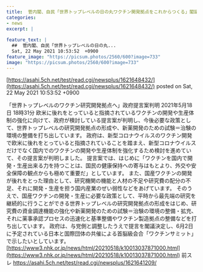 ```yaml
---
title:  菅内閣、自民「世界トップレベルの日の丸ワクチン開発拠点をこれからつくる」閣議決定し、来月、国際会議で全世界に発信へ★９  
categories:
- news
excerpt: |
  
feature_text: |
  ##  菅内閣、自民「世界トップレベルの日の丸...
  Sat, 22 May 2021 10:53:52  +0900
feature_image: "https://picsum.photos/2560/600?image=733"
image: "https://picsum.photos/2560/600?image=733"
---
```


[https://asahi.5ch.net/test/read.cgi/newsplus/1621648432/](https://asahi.5ch.net/test/read.cgi/newsplus/1621648432/)
posted on Sat, 22 May 2021 10:53:52  +0900

<!--more-->

「世界トップレベルのワクチン研究開発拠点へ」政府提言案判明 2021年5月18日 18時31分 欧米に後れをとっていると指摘されているワクチンの開発や生産体制の強化に向けて、政府が検討している提言案が判明し、今後必要な政策として、世界トップレベルの研究開発拠点の形成や、新薬開発のための試験＝治験の環境の整備を打ち出しています。 政府は、新型コロナウイルスのワクチン開発で欧米に後れをとっていると指摘されていることを踏まえ、新型コロナウイルスだけでなく国内でのワクチンの開発や生産体制を強化するため検討を進めていて、その提言案が判明しました。 提言案では、はじめに「ワクチンを国内で開発・生産出来る力を持つことは、国民の健康保持への寄与はもとより、外交や安全保障の観点からも極めて重要だ」としています。 また、国産ワクチンの開発が後れをとった理由として、研究機関の機能と人材の不足や研究費の配分の不足、それに開発・生産を担う国内産業のぜい弱性などをあげています。 そのうえで、国産ワクチンの開発・生産に必要な政策として、平時から最先端の研究を継続的に行うことができる世界トップレベルの研究開発拠点の形成をはじめ、研究費の資金調達機能の強化や新薬開発のための試験＝治験の環境の整備・拡充、それに薬事承認プロセスの迅速化と基準整備やワクチン製造拠点の整備などを打ち出しています。 政府は、与党側と調整したうえで提言を閣議決定し、6月2日に予定されている日本と国際団体の共催による首脳級会合「ワクチンサミット」で示したいとしています。 [https://www3.nhk.or.jp/news/html/20210518/k10013037871000.html](https://www3.nhk.or.jp/news/html/20210518/k10013037871000.html) 前スレ https://asahi.5ch.net/test/read.cgi/newsplus/1621641209/
